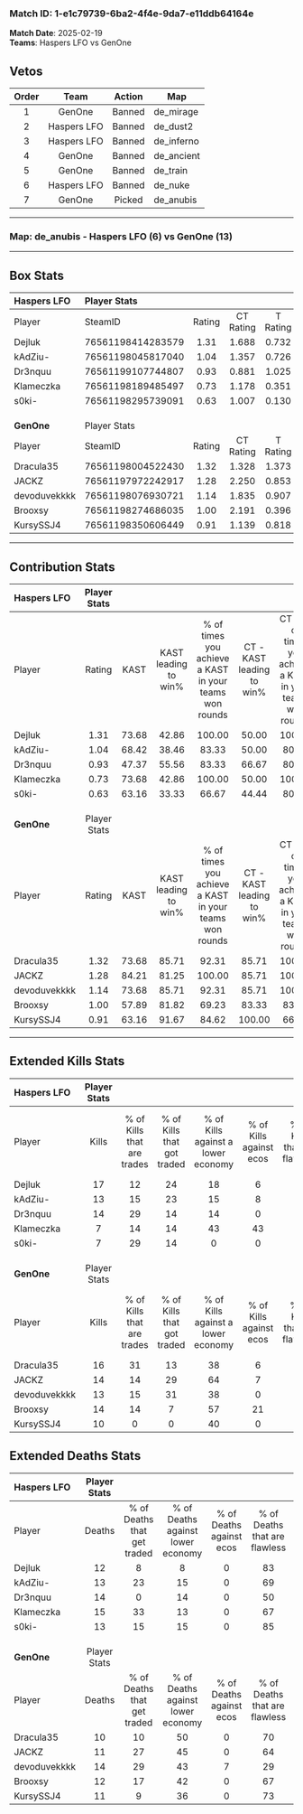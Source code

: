 ### Match ID: 1-e1c79739-6ba2-4f4e-9da7-e11ddb64164e  
**Match Date**: 2025-02-19  
**Teams**: Haspers LFO vs GenOne  

## Vetos  

| Order | Team | Action | Map |
| :---: | :--: | :----: | --- |
| 1 | GenOne | Banned | de_mirage |
| 2 | Haspers LFO | Banned | de_dust2 |
| 3 | Haspers LFO | Banned | de_inferno |
| 4 | GenOne | Banned | de_ancient |
| 5 | GenOne | Banned | de_train |
| 6 | Haspers LFO | Banned | de_nuke |
| 7 | GenOne | Picked | de_anubis |

---  

### **Map**: de_anubis - Haspers LFO (6) vs GenOne (13)  
---  

## Box Stats  

| **Haspers LFO** | Player Stats      |        |           |          |       |      |       |         |        |      |     |
| :- | :- | :-: | :-: | :-: | :-: | :-: | :-: | :-: | :-: | :-: | :-: |
| Player          | SteamID           | Rating | CT Rating | T Rating | KAST  | ADR  | Kills | Assists | Deaths | K/D  | HS% |
| Dejluk          | 76561198414283579 |  1.31  |   1.688   |  0.732   | 73.68 | 80.9 |  17   |    2    |   12   | 1.42 | 58  |
| kAdZiu-         | 76561198045817040 |  1.04  |   1.357   |  0.726   | 68.42 | 76.8 |  13   |    1    |   13   | 1.00 | 84  |
| Dr3nquu         | 76561199107744807 |  0.93  |   0.881   |  1.025   | 47.37 | 88.3 |  14   |    0    |   14   | 1.00 | 50  |
| Klameczka       | 76561198189485497 |  0.73  |   1.178   |  0.351   | 73.68 | 60.6 |   7   |    8    |   15   | 0.47 | 42  |
| s0ki-           | 76561198295739091 |  0.63  |   1.007   |  0.130   | 63.16 | 41.8 |   7   |    3    |   13   | 0.54 | 28  |
|                 |                   |        |           |          |       |      |       |         |        |      |     |
|                 |                   |        |           |          |       |      |       |         |        |      |     |
|                 |                   |        |           |          |       |      |       |         |        |      |     |
| **GenOne**      | Player Stats      |        |           |          |       |      |       |         |        |      |     |
| Player          | SteamID           | Rating | CT Rating | T Rating | KAST  | ADR  | Kills | Assists | Deaths | K/D  | HS% |
| Dracula35       | 76561198004522430 |  1.32  |   1.328   |  1.373   | 73.68 | 79.8 |  16   |    4    |   10   | 1.60 | 68  |
| JACKZ           | 76561197972242917 |  1.28  |   2.250   |  0.853   | 84.21 | 77.2 |  14   |    6    |   11   | 1.27 | 57  |
| devoduvekkkk    | 76561198076930721 |  1.14  |   1.835   |  0.907   | 73.68 | 91.1 |  13   |    9    |   14   | 0.93 | 38  |
| Brooxsy         | 76561198274686035 |  1.00  |   2.191   |  0.396   | 57.89 | 62.8 |  14   |    3    |   12   | 1.17 | 50  |
| KursySSJ4       | 76561198350606449 |  0.91  |   1.139   |  0.818   | 63.16 | 69.8 |  10   |    3    |   11   | 0.91 | 30  |
---  

## Contribution Stats  

| **Haspers LFO** | Player Stats |       |                      |                                                        |                           |                                                             |                          |                                                            |
| :- | :-: | :-: | :-: | :-: | :-: | :-: | :-: | :-: |
| Player          |    Rating    | KAST  | KAST leading to win% | % of times you achieve a KAST in your teams won rounds | CT - KAST leading to win% | CT - % of times you achieve a KAST in your teams won rounds | T - KAST leading to win% | T - % of times you achieve a KAST in your teams won rounds |
| Dejluk          |     1.31     | 73.68 |        42.86         |                         100.00                         |           50.00           |                           100.00                            |          25.00           |                           100.00                           |
| kAdZiu-         |     1.04     | 68.42 |        38.46         |                         83.33                          |           50.00           |                            80.00                            |          20.00           |                           100.00                           |
| Dr3nquu         |     0.93     | 47.37 |        55.56         |                         83.33                          |           66.67           |                            80.00                            |          33.33           |                           100.00                           |
| Klameczka       |     0.73     | 73.68 |        42.86         |                         100.00                         |           50.00           |                           100.00                            |          25.00           |                           100.00                           |
| s0ki-           |     0.63     | 63.16 |        33.33         |                         66.67                          |           44.44           |                            80.00                            |           0.00           |                            0.00                            |
|                 |              |       |                      |                                                        |                           |                                                             |                          |                                                            |
|                 |              |       |                      |                                                        |                           |                                                             |                          |                                                            |
|                 |              |       |                      |                                                        |                           |                                                             |                          |                                                            |
| **GenOne**      | Player Stats |       |                      |                                                        |                           |                                                             |                          |                                                            |
| Player          |    Rating    | KAST  | KAST leading to win% | % of times you achieve a KAST in your teams won rounds | CT - KAST leading to win% | CT - % of times you achieve a KAST in your teams won rounds | T - KAST leading to win% | T - % of times you achieve a KAST in your teams won rounds |
| Dracula35       |     1.32     | 73.68 |        85.71         |                         92.31                          |           85.71           |                           100.00                            |          85.71           |                           85.71                            |
| JACKZ           |     1.28     | 84.21 |        81.25         |                         100.00                         |           85.71           |                           100.00                            |          77.78           |                           100.00                           |
| devoduvekkkk    |     1.14     | 73.68 |        85.71         |                         92.31                          |           85.71           |                           100.00                            |          85.71           |                           85.71                            |
| Brooxsy         |     1.00     | 57.89 |        81.82         |                         69.23                          |           83.33           |                            83.33                            |          80.00           |                           57.14                            |
| KursySSJ4       |     0.91     | 63.16 |        91.67         |                         84.62                          |          100.00           |                            66.67                            |          87.50           |                           100.00                           |
---  

## Extended Kills Stats  

| **Haspers LFO** | Player Stats |                            |                            |                                    |                         |                              |                                 |                                       |                    |           |
| :- | :-: | :-: | :-: | :-: | :-: | :-: | :-: | :-: | :-: | :-: |
| Player          |    Kills     | % of Kills that are trades | % of Kills that got traded | % of Kills against a lower economy | % of Kills against ecos | % of Kills that are flawless | % of Kills that are close duels | % of Kills that are assisted by flash | Pistol Round Kills | AWP Kills |
| Dejluk          |      17      |             12             |             24             |                 18                 |            6            |              53              |                0                |                   6                   |         2          |     2     |
| kAdZiu-         |      13      |             15             |             23             |                 15                 |            8            |              62              |                0                |                  15                   |         4          |     0     |
| Dr3nquu         |      14      |             29             |             14             |                 14                 |            0            |              71              |                0                |                   0                   |         0          |     4     |
| Klameczka       |      7       |             14             |             14             |                 43                 |           43            |              43              |               14                |                   0                   |         0          |     0     |
| s0ki-           |      7       |             29             |             14             |                 0                  |            0            |              57              |                0                |                   0                   |         0          |     4     |
|                 |              |                            |                            |                                    |                         |                              |                                 |                                       |                    |           |
|                 |              |                            |                            |                                    |                         |                              |                                 |                                       |                    |           |
|                 |              |                            |                            |                                    |                         |                              |                                 |                                       |                    |           |
| **GenOne**      | Player Stats |                            |                            |                                    |                         |                              |                                 |                                       |                    |           |
| Player          |    Kills     | % of Kills that are trades | % of Kills that got traded | % of Kills against a lower economy | % of Kills against ecos | % of Kills that are flawless | % of Kills that are close duels | % of Kills that are assisted by flash | Pistol Round Kills | AWP Kills |
| Dracula35       |      16      |             31             |             13             |                 38                 |            6            |              63              |                6                |                   0                   |         0          |     0     |
| JACKZ           |      14      |             14             |             29             |                 64                 |            7            |              64              |               21                |                   7                   |         2          |     0     |
| devoduvekkkk    |      13      |             15             |             31             |                 38                 |            0            |              77              |                0                |                   0                   |         2          |     0     |
| Brooxsy         |      14      |             14             |             7              |                 57                 |           21            |              71              |                7                |                   7                   |         0          |     0     |
| KursySSJ4       |      10      |             0              |             0              |                 40                 |            0            |              80              |               20                |                   0                   |         2          |     3     |
## Extended Deaths Stats  

| **Haspers LFO** | Player Stats |                             |                                   |                          |                               |                            |                           |               |
| :- | :-: | :-: | :-: | :-: | :-: | :-: | :-: | :-: |
| Player          |    Deaths    | % of Deaths that get traded | % of Deaths against lower economy | % of Deaths against ecos | % of Deaths that are flawless | % of Deaths that are close | % of Deaths while blinded | Deaths to AWP |
| Dejluk          |      12      |              8              |                 8                 |            0             |              83               |             0              |             8             |       0       |
| kAdZiu-         |      13      |             23              |                15                 |            0             |              69               |             8              |             0             |       1       |
| Dr3nquu         |      14      |              0              |                14                 |            0             |              50               |             21             |             0             |       1       |
| Klameczka       |      15      |             33              |                13                 |            0             |              67               |             13             |             7             |       1       |
| s0ki-           |      13      |             15              |                15                 |            0             |              85               |             8              |             0             |       0       |
|                 |              |                             |                                   |                          |                               |                            |                           |               |
|                 |              |                             |                                   |                          |                               |                            |                           |               |
|                 |              |                             |                                   |                          |                               |                            |                           |               |
| **GenOne**      | Player Stats |                             |                                   |                          |                               |                            |                           |               |
| Player          |    Deaths    | % of Deaths that get traded | % of Deaths against lower economy | % of Deaths against ecos | % of Deaths that are flawless | % of Deaths that are close | % of Deaths while blinded | Deaths to AWP |
| Dracula35       |      10      |             10              |                50                 |            0             |              70               |             0              |            10             |       2       |
| JACKZ           |      11      |             27              |                45                 |            0             |              64               |             0              |             0             |       2       |
| devoduvekkkk    |      14      |             29              |                43                 |            7             |              29               |             0              |             7             |       2       |
| Brooxsy         |      12      |             17              |                42                 |            0             |              67               |             0              |             8             |       1       |
| KursySSJ4       |      11      |              9              |                36                 |            0             |              73               |             9              |             0             |       3       |
